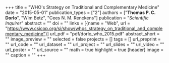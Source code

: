 +++
title = "WHO's Strategy on Traditional and Complementary Medicine"
date = "2015-05-01"
publication_types = ["2"]
authors = ["**Thomas P. C. Dorlo**", "Wim Betz", "Cees N. M. Renckens"]
publication = "_Scientific Inquirer_"
abstract = ""
doi = ""
links = [{name = "Web", url = "https://www.csicop.org/si/show/whos_strategy_on_traditional_and_complementary_medicine"}]
url_pdf = "pdf/dorlo_who_2015.pdf"
abstract_short = ""
image_preview = ""
selected = false
projects = []
tags = []
url_preprint = ""
url_code = ""
url_dataset = ""
url_project = ""
url_slides = ""
url_video = ""
url_poster = ""
url_source = ""
math = true
highlight = true
[header]
image = ""
caption = ""
+++

